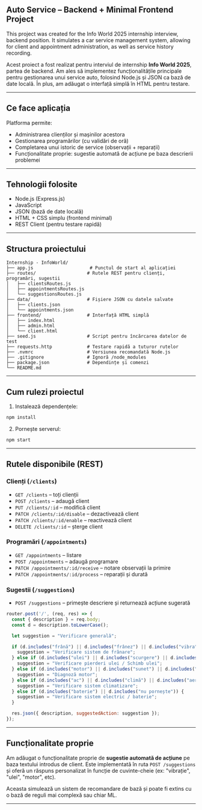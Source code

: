 ## Auto Service – Backend + Minimal Frontend Project

This project was created for the Info World 2025 internship interview, backend position. It simulates a car service management system, allowing for client and appointment administration, as well as service history recording.

Acest proiect a fost realizat pentru interviul de internship **Info World 2025**, partea de backend. Am ales să implementez funcționalitățile principale pentru gestionarea unui service auto, folosind Node.js și JSON ca bază de date locală. În plus, am adăugat o interfață simplă în HTML pentru testare.

---

## Ce face aplicația

Platforma permite:

*  Administrarea clienților și mașinilor acestora
*  Gestionarea programărilor (cu validări de oră)
*  Completarea unui istoric de service (observații + reparații)
*  Funcționalitate proprie: sugestie automată de acțiune pe baza descrierii problemei

---

## Tehnologii folosite

* Node.js (Express.js)
* JavaScript
* JSON (bază de date locală)
* HTML + CSS simplu (frontend minimal)
* REST Client (pentru testare rapidă)

---

## Structura proiectului

```
Internship - InfoWorld/
├── app.js                     # Punctul de start al aplicației
├── routes/                   # Rutele REST pentru clienți, programări, sugestii
│   ├── clientsRoutes.js
│   ├── appointmentsRoutes.js
│   └── suggestionsRoutes.js
├── data/                     # Fișiere JSON cu datele salvate
│   ├── clients.json
│   └── appointments.json
├── frontend/                 # Interfață HTML simplă
│   ├── index.html
│   ├── admin.html
│   └── client.html
├── seed.js                   # Script pentru încărcarea datelor de test
├── requests.http             # Testare rapidă a tuturor rutelor
├── .nvmrc                    # Versiunea recomandată Node.js
├── .gitignore                # Ignoră /node_modules
├── package.json              # Dependințe și comenzi
└── README.md
```

---

## Cum rulezi proiectul

1. Instalează dependențele:

```bash
npm install
```


2. Pornește serverul:

```bash
npm start
```

---

##  Rutele disponibile (REST)

###  Clienți (`/clients`)

* `GET /clients` – toți clienții
* `POST /clients` – adaugă client
* `PUT /clients/:id` – modifică client
* `PATCH /clients/:id/disable` – dezactivează client
* `PATCH /clients/:id/enable` – reactivează client
* `DELETE /clients/:id` – șterge client

###  Programări (`/appointments`)

* `GET /appointments` – listare
* `POST /appointments` – adaugă programare
* `PATCH /appointments/:id/receive` – notare observații la primire
* `PATCH /appointments/:id/process` – reparații și durată

###  Sugestii (`/suggestions`)

* `POST /suggestions` – primește descriere și returnează acțiune sugerată

```js
router.post('/', (req, res) => {
  const { description } = req.body;
  const d = description.toLowerCase();

  let suggestion = "Verificare generală";

  if (d.includes("frână") || d.includes("frânez") || d.includes("vibra")) {
    suggestion = "Verificare sistem de frânare";
  } else if (d.includes("ulei") || d.includes("scurgere") || d.includes("pete")) {
    suggestion = "Verificare pierderi ulei / Schimb ulei";
  } else if (d.includes("motor") || d.includes("sunet") || d.includes("pornire")) {
    suggestion = "Diagnoză motor";
  } else if (d.includes("ac") || d.includes("climă") || d.includes("aer")) {
    suggestion = "Verificare sistem climatizare";
  } else if (d.includes("baterie") || d.includes("nu pornește")) {
    suggestion = "Verificare sistem electric / baterie";
  }

  res.json({ description, suggestedAction: suggestion });
});
```

---

##  Funcționalitate proprie

Am adăugat o funcționalitate proprie de **sugestie automată de acțiune** pe baza textului introdus de client. Este implementată în ruta `POST /suggestions` și oferă un răspuns personalizat în funcție de cuvinte-cheie (ex: "vibrație", "ulei", "motor", etc).

Aceasta simulează un sistem de recomandare de bază și poate fi extins cu o bază de reguli mai complexă sau chiar ML.

---



